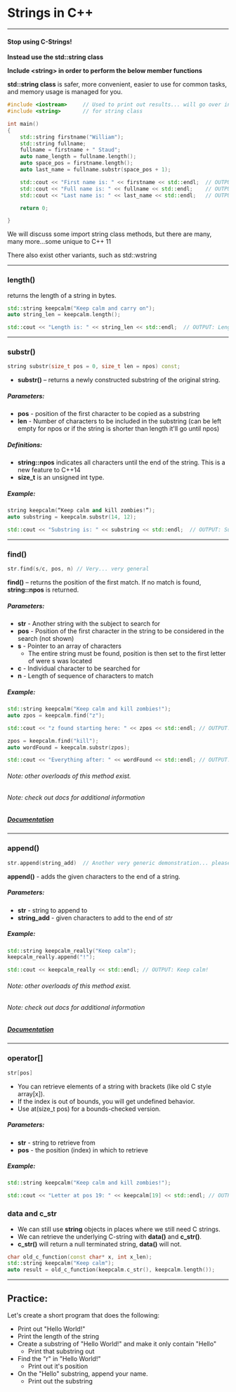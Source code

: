 # Strings in C++

---

#### Stop using C-Strings!

**Instead use the std::string class**

**Include &lt;string&gt; in order to perform the below member functions**

**std::string class** is safer, more convenient, easier to use for common tasks, and memory usage is managed for you.

```cpp
#include <iostream>     // Used to print out results... will go over in STL Streams
#include <string>       // for string class

int main()
{
    std::string firstname("William");
    std::string fullname;
    fullname = firstname + " Staud";
    auto name_length = fullname.length();
    auto space_pos = firstname.length();
    auto last_name = fullname.substr(space_pos + 1);

    std::cout << "First name is: " << firstname << std::endl;  // OUTPUT: First name is: William
    std::cout << "Full name is: " << fullname << std::endl;    // OUTPUT: Full name is: William Staud
    std::cout << "Last name is: " << last_name << std::endl;   // OUTPUT: Last name is: Staud

    return 0;

}
```

We will discuss some import string class methods, but there are many, many more…some unique to C++ 11

There also exist other variants, such as std::wstring

---

### length\(\)

returns the length of a string in bytes.

```cpp
std::string keepcalm("Keep calm and carry on");
auto string_len = keepcalm.length();

std::cout << "Length is: " << string_len << std::endl;  // OUTPUT: Length is: 22
```

---

### substr\(\)

```cpp
string substr(size_t pos = 0, size_t len = npos) const;
```

* **substr\(\)** – returns a newly constructed substring of the original string.

##### Parameters:

* **pos** - position of the first character to be copied as a substring
* **len** - Number of characters to be included in the substring \(can be left empty for npos or if the string is shorter than length it'll go until npos\)

##### Definitions:

* **string::npos** indicates all characters until the end of the string. This is a new feature to C++14
* **size\_t** is an unsigned int type.

##### Example:

```cpp
string keepcalm(“Keep calm and kill zombies!”);
auto substring = keepcalm.substr(14, 12);

std::cout << "Substring is: " << substring << std::endl;  // OUTPUT: Substring is: kill zombies
```

---

### find\(\)

```cpp
str.find(s/c, pos, n) // Very... very general
```

**find\(\)** – returns the position of the first match. If no match is found, **string::npos** is returned.

##### Parameters:

* **str** - Another string with the subject to search for
* **pos** - Position of the first character in the string to be considered in the search \(not shown\)
* **s** - Pointer to an array of characters
  * The entire string must be found, position is then set to the first letter of were s was located
* **c** - Individual character to be searched for
* **n** - Length of sequence of characters to match

##### Example:

```cpp
std::string keepcalm("Keep calm and kill zombies!");
auto zpos = keepcalm.find("z");

std::cout << "z found starting here: " << zpos << std::endl; // OUTPUT: z found starting here: 19

zpos = keepcalm.find("kill");
auto wordFound = keepcalm.substr(zpos);

std::cout << "Everything after: " << wordFound << std::endl; // OUTPUT: Everything after: kill zombies!
```

###### Note: other overloads of this method exist.

###### Note: check out docs for additional information

##### [Documentation ](http://www.cplusplus.com/reference/string/string/find/)

---

### append\(\)

```cpp
str.append(string_add)  // Another very generic demonstration... please look at docs
```

**append\(\)** - adds the given characters to the end of a string.

##### Parameters:

* **str** - string to append to
* **string\_add** - given characters to add to the end of *str*

##### Example:

```cpp
std::string keepcalm_really("Keep calm");
keepcalm_really.append("!");

std::cout << keepcalm_really << std::endl; // OUTPUT: Keep calm!
```

###### Note: other overloads of this method exist.

###### Note: check out docs for additional information

##### [Documentation](http://www.cplusplus.com/reference/string/string/append/)

---

### operator\[\]

```cpp
str[pos]
```

* You can retrieve elements of a string with brackets \(like old C style array\[x\]\).
* If the index is out of bounds, you will get undefined behavior.
* Use at\(size\_t pos\) for a bounds-checked version.

##### Parameters:

* **str** - string to retrieve from
* **pos** - the position \(index\) in which to retrieve

##### Example:

```cpp
std::string keepcalm("Keep calm and kill zombies!");

std::cout << "Letter at pos 19: " << keepcalm[19] << std::endl; // OUTPUT: Letter at pos 19: z
```

### data and c\_str

* We can still use **string** objects in places where we still need C strings.
* We can retrieve the underlying C-string with **data\(\)** and **c\_str\(\)**.
* **c\_str\(\)** will return a null terminated string, **data\(\)** will not.

```cpp
char old_c_function(const char* x, int x_len);
std::string keepcalm("Keep calm");
auto result = old_c_function(keepcalm.c_str(), keepcalm.length());
```

---

## Practice: 

Let's create a short program that does the following: 

* Print out "Hello World!"
* Print the length of the string
* Create a substring of "Hello World!" and make it only contain "Hello"
    * Print that substring out
* Find the "r" in "Hello World!"
    * Print out it's position
* On the "Hello" substring, append your name.
    * Print out the substring
